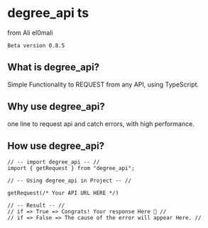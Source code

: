 # degree_api ts
from Ali el0mali
```
Beta version 0.8.5
```

## What is degree_api?
Simple Functionality to REQUEST from any API, using TypeScript.

## Why use degree_api?
one line to request api and catch errors, 
with high performance.

## How use degree_api?

```
// -- import degree_api -- //
import { getRequest } from "degree_api";

// -- Using degree_api in Project -- //

getRequest(/* Your API URL HERE */)

// -- Result -- //
// if => True => Congrats! Your response Here 👏 //
// if => False => The cause of the error will appear Here. //
```